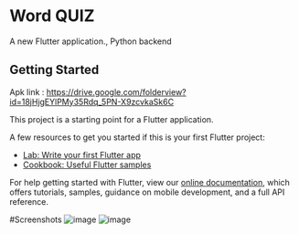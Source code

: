 # Word QUIZ

A new Flutter application., Python backend 

## Getting Started
Apk link : https://drive.google.com/folderview?id=18jHjgEYlPMy35Rdq_5PN-X9zcvkaSk6C

This project is a starting point for a Flutter application.

A few resources to get you started if this is your first Flutter project:

- [Lab: Write your first Flutter app](https://flutter.dev/docs/get-started/codelab)
- [Cookbook: Useful Flutter samples](https://flutter.dev/docs/cookbook)

For help getting started with Flutter, view our
[online documentation](https://flutter.dev/docs), which offers tutorials,
samples, guidance on mobile development, and a full API reference.

#Screenshots 
![image](https://github.com/rnaeaa/wordapp/blob/master/Screenshot_20200811-000153.png)
![image](https://github.com/rnaeaa/wordapp/blob/master/Screenshot_20200810-235558.png)


